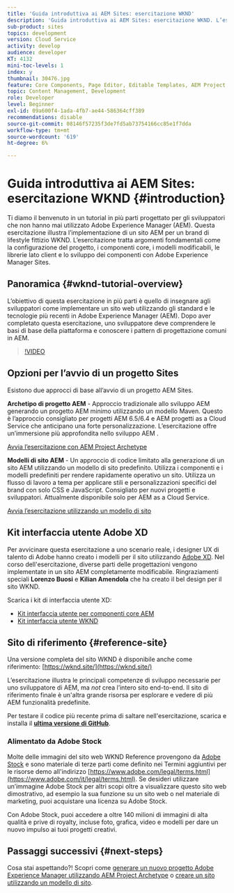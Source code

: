 ```yaml
---
title: 'Guida introduttiva ai AEM Sites: esercitazione WKND'
description: 'Guida introduttiva ai AEM Sites: esercitazione WKND. L’esercitazione WKND è un tutorial in più parti progettato per gli sviluppatori che non hanno mai utilizzato Adobe Experience Manager. Il tutorial illustra l’implementazione di un sito AEM per un brand di lifestyle fittizio, il WKND. L’esercitazione tratta argomenti fondamentali come la configurazione del progetto, gli archetipi Maven, i componenti core, i modelli modificabili, le librerie client e lo sviluppo dei componenti.'
sub-product: sites
topics: development
version: Cloud Service
activity: develop
audience: developer
KT: 4132
mini-toc-levels: 1
index: y
thumbnail: 30476.jpg
feature: Core Components, Page Editor, Editable Templates, AEM Project Archetype
topic: Content Management, Development
role: Developer
level: Beginner
exl-id: 09a600f4-1ada-4fb7-ae44-586364cff389
recommendations: disable
source-git-commit: 08146f57235f3de7fd5ab73754166cc85e1f7dda
workflow-type: tm+mt
source-wordcount: '619'
ht-degree: 6%

---
```


# Guida introduttiva ai AEM Sites: esercitazione WKND {#introduction}

Ti diamo il benvenuto in un tutorial in più parti progettato per gli sviluppatori che non hanno mai utilizzato Adobe Experience Manager (AEM). Questa esercitazione illustra l’implementazione di un sito AEM per un brand di lifestyle fittizio WKND. L’esercitazione tratta argomenti fondamentali come la configurazione del progetto, i componenti core, i modelli modificabili, le librerie lato client e lo sviluppo dei componenti con Adobe Experience Manager Sites.

## Panoramica {#wknd-tutorial-overview}

L’obiettivo di questa esercitazione in più parti è quello di insegnare agli sviluppatori come implementare un sito web utilizzando gli standard e le tecnologie più recenti in Adobe Experience Manager (AEM). Dopo aver completato questa esercitazione, uno sviluppatore deve comprendere le basi di base della piattaforma e conoscere i pattern di progettazione comuni in AEM.

>[!VIDEO](https://video.tv.adobe.com/v/30476?quality=12&learn=on)

## Opzioni per l’avvio di un progetto Sites

Esistono due approcci di base all’avvio di un progetto AEM Sites.

**Archetipo di progetto AEM** - Approccio tradizionale allo sviluppo AEM generando un progetto AEM minimo utilizzando un modello Maven. Questo è l’approccio consigliato per progetti AEM 6.5/6.4 e AEM progetti as a Cloud Service che anticipano una forte personalizzazione. L’esercitazione offre un’immersione più approfondita nello sviluppo AEM .

[Avvia l’esercitazione con AEM Project Archetype](./project-archetype/overview.md)

**Modelli di sito AEM** - Un approccio di codice limitato alla generazione di un sito AEM utilizzando un modello di sito predefinito. Utilizza i componenti e i modelli predefiniti per rendere rapidamente operativo un sito. Utilizza un flusso di lavoro a tema per applicare stili e personalizzazioni specifici del brand con solo CSS e JavaScript. Consigliato per nuovi progetti e sviluppatori. Attualmente disponibile solo per AEM as a Cloud Service.

[Avvia l’esercitazione utilizzando un modello di sito](./site-template/create-site.md)

## Kit interfaccia utente Adobe XD

Per avvicinare questa esercitazione a uno scenario reale, i designer UX di talento di Adobe hanno creato i modelli per il sito utilizzando [Adobe XD](https://www.adobe.com/products/xd.html). Nel corso dell&#39;esercitazione, diverse parti delle progettazioni vengono implementate in un sito AEM completamente modificabile. Ringraziamenti speciali **Lorenzo Buosi** e **Kilian Amendola** che ha creato il bel design per il sito WKND.

Scarica i kit di interfaccia utente XD:

* [Kit interfaccia utente per componenti core AEM](assets/overview/AEM-CoreComponents-UI-Kit.xd)
* [Kit interfaccia utente WKND](https://github.com/adobe/aem-guides-wknd/releases/download/aem-guides-wknd-0.0.2/AEM_UI-kit-WKND.xd)

## Sito di riferimento {#reference-site}

Una versione completa del sito WKND è disponibile anche come riferimento: [https://wknd.site/](https://wknd.site/)

L’esercitazione illustra le principali competenze di sviluppo necessarie per uno sviluppatore di AEM, ma *not* crea l’intero sito end-to-end. Il sito di riferimento finale è un&#39;altra grande risorsa per esplorare e vedere di più AEM funzionalità predefinite.

Per testare il codice più recente prima di saltare nell&#39;esercitazione, scarica e installa il **[ultima versione di GitHub](https://github.com/adobe/aem-guides-wknd/releases/latest)**.

### Alimentato da Adobe Stock

Molte delle immagini del sito web WKND Reference provengono da [Adobe Stock](https://stock.adobe.com/) e sono materiale di terze parti come definito nei Termini aggiuntivi per le risorse demo all&#39;indirizzo [https://www.adobe.com/legal/terms.html](https://www.adobe.com/it/legal/terms.html). Se desideri utilizzare un’immagine Adobe Stock per altri scopi oltre a visualizzare questo sito web dimostrativo, ad esempio la sua funzione su un sito web o nel materiale di marketing, puoi acquistare una licenza su Adobe Stock.

Con Adobe Stock, puoi accedere a oltre 140 milioni di immagini di alta qualità e prive di royalty, incluse foto, grafica, video e modelli per dare un nuovo impulso ai tuoi progetti creativi.

## Passaggi successivi {#next-steps}

Cosa stai aspettando?! Scopri come [generare un nuovo progetto Adobe Experience Manager utilizzando AEM Project Archetype](./project-archetype/overview.md) o [creare un sito utilizzando un modello di sito](./site-template/create-site.md).
